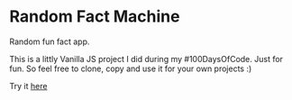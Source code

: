 # Random Fact Machine
Random fun fact app.

This is a littly Vanilla JS project I did during my #100DaysOfCode. Just for fun.
So feel free to clone, copy and use it for your own projects :)

Try it [here](https://jellybee.github.io/random-fact-machine/)


